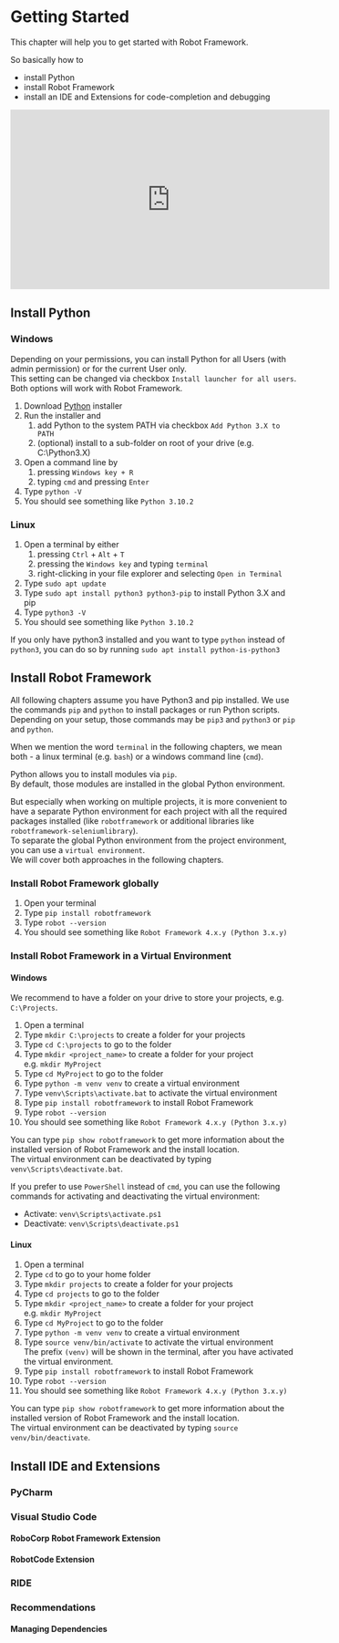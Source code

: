 # Getting Started
This chapter will help you to get started with Robot Framework.

So basically how to
- install Python
- install Robot Framework
- install an IDE and Extensions for code-completion and debugging

<iframe width="560" height="315" src="https://www.youtube.com/embed/1jdjogCnsDk" title="YouTube video player" frameborder="0" allow="accelerometer; autoplay; clipboard-write; encrypted-media; gyroscope; picture-in-picture" allowfullscreen></iframe>

## Install Python

### Windows

Depending on your permissions, you can install Python for all Users (with admin permission) or for the current User only.  
This setting can be changed via checkbox `Install launcher for all users`.
Both options will work with Robot Framework.

1. Download [Python](https://www.python.org/downloads/) installer
2. Run the installer and
    1. add Python to the system PATH via checkbox `Add Python 3.X to PATH`
    2. (optional) install to a sub-folder on root of your drive (e.g. C:\Python3.X)
3. Open a command line by
    1. pressing `Windows key + R`
    2. typing `cmd` and pressing `Enter`
4. Type `python -V`
5. You should see something like `Python 3.10.2`

### Linux

1. Open a terminal by either
    1. pressing `Ctrl` + `Alt` + `T`
    2. pressing the `Windows key` and typing `terminal`
    3. right-clicking in your file explorer and selecting `Open in Terminal`
2. Type `sudo apt update`
3. Type `sudo apt install python3 python3-pip` to install Python 3.X and pip
4. Type `python3 -V`
5. You should see something like `Python 3.10.2`

If you only have python3 installed and you want to type `python` instead of `python3`, you can do so by running `sudo apt install python-is-python3`

## Install Robot Framework

All following chapters assume you have Python3 and pip installed.
We use the commands `pip` and `python` to install packages or run Python scripts.  
Depending on your setup, those commands may be `pip3` and `python3` or `pip` and `python`.

When we mention the word `terminal` in the following chapters, we mean both - a linux terminal (e.g. `bash`) or a windows command line (`cmd`).

Python allows you to install modules via `pip`.  
By default, those modules are installed in the global Python environment.

But especially when working on multiple projects, it is more convenient to have a separate Python environment for each project with all the required packages installed (like `robotframework` or additional libraries like `robotframework-seleniumlibrary`).  
To separate the global Python environment from the project environment, you can use a `virtual environment`.  
We will cover both approaches in the following chapters.


### Install Robot Framework globally

1. Open your terminal
2. Type `pip install robotframework`
3. Type `robot --version`
4. You should see something like `Robot Framework 4.x.y (Python 3.x.y)`

### Install Robot Framework in a Virtual Environment

#### Windows

We recommend to have a folder on your drive to store your projects, e.g. `C:\Projects`.

1. Open a terminal
2. Type `mkdir C:\projects` to create a folder for your projects
3. Type `cd C:\projects` to go to the folder 
4. Type `mkdir <project_name>` to create a folder for your project  
e.g. `mkdir MyProject`
5. Type `cd MyProject` to go to the folder
6. Type `python -m venv venv` to create a virtual environment
7. Type `venv\Scripts\activate.bat` to activate the virtual environment
8. Type `pip install robotframework` to install Robot Framework
9. Type `robot --version`
10. You should see something like `Robot Framework 4.x.y (Python 3.x.y)`

You can type `pip show robotframework` to get more information about the installed version of Robot Framework and the install location.  
The virtual environment can be deactivated by typing `venv\Scripts\deactivate.bat`.

If you prefer to use `PowerShell` instead of `cmd`, you can use the following commands for activating and deactivating the virtual environment:

- Activate: `venv\Scripts\activate.ps1`
- Deactivate: `venv\Scripts\deactivate.ps1`

#### Linux

1. Open a terminal
2. Type `cd` to go to your home folder
2. Type `mkdir projects` to create a folder for your projects
3. Type `cd projects` to go to the folder 
4. Type `mkdir <project_name>` to create a folder for your project  
e.g. `mkdir MyProject`
5. Type `cd MyProject` to go to the folder
6. Type `python -m venv venv` to create a virtual environment
7. Type `source venv/bin/activate` to activate the virtual environment  
The prefix `(venv)` will be shown in the terminal, after you have activated the virtual environment.
8. Type `pip install robotframework` to install Robot Framework
9. Type `robot --version`
10. You should see something like `Robot Framework 4.x.y (Python 3.x.y)`

You can type `pip show robotframework` to get more information about the installed version of Robot Framework and the install location.  
The virtual environment can be deactivated by typing `source venv/bin/deactivate`.

## Install IDE and Extensions

### PyCharm

### Visual Studio Code

#### RoboCorp Robot Framework Extension

#### RobotCode Extension

### RIDE

### Recommendations

#### Managing Dependencies
